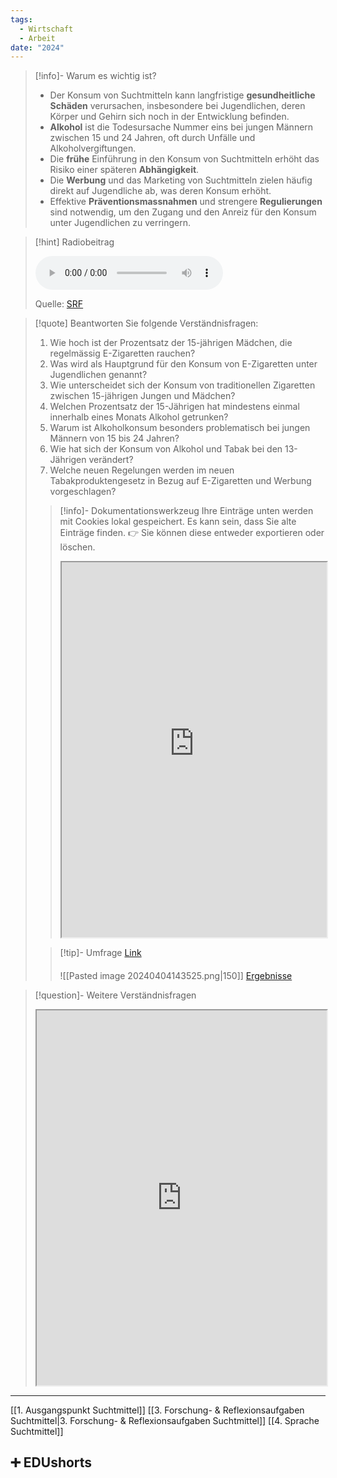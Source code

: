 ```yaml
---
tags:
  - Wirtschaft
  - Arbeit
date: "2024"
---
```

>[!info]- Warum es wichtig ist?
>- Der Konsum von Suchtmitteln kann langfristige **gesundheitliche Schäden** verursachen, insbesondere bei Jugendlichen, deren Körper und Gehirn sich noch in der Entwicklung befinden.
>- **Alkohol** ist die Todesursache Nummer eins bei jungen Männern zwischen 15 und 24 Jahren, oft durch Unfälle und Alkoholvergiftungen.
>- Die **frühe** Einführung in den Konsum von Suchtmitteln erhöht das Risiko einer späteren **Abhängigkeit**.
>- Die **Werbung** und das Marketing von Suchtmitteln zielen häufig direkt auf Jugendliche ab, was deren Konsum erhöht.
>- Effektive **Präventionsmassnahmen** und strengere **Regulierungen** sind notwendig, um den Zugang und den Anreiz für den Konsum unter Jugendlichen zu verringern.

>[!hint] Radiobeitrag
>
><audio controls><source src="https://download-media.srf.ch/world/audio/SRF-4-News/2024/03/playlist-jugendliche.mp3"></audio>
>
>Quelle: [SRF](https://www.srf.ch/audio/srf-4-news/suchtmittel-bei-jugendlichen-weiterhin-beliebt?uuid=e524ed43-5db4-4023-8502-8ca15c884adf)

>[!quote] Beantworten Sie folgende Verständnisfragen:
>1. Wie hoch ist der Prozentsatz der 15-jährigen Mädchen, die regelmässig E-Zigaretten rauchen?
>2. Was wird als Hauptgrund für den Konsum von E-Zigaretten unter Jugendlichen genannt?
>3. Wie unterscheidet sich der Konsum von traditionellen Zigaretten zwischen 15-jährigen Jungen und Mädchen?
>4. Welchen Prozentsatz der 15-Jährigen hat mindestens einmal innerhalb eines Monats Alkohol getrunken?
>5. Warum ist Alkoholkonsum besonders problematisch bei jungen Männern von 15 bis 24 Jahren?
>6. Wie hat sich der Konsum von Alkohol und Tabak bei den 13-Jährigen verändert?
>7. Welche neuen Regelungen werden im neuen Tabakproduktengesetz in Bezug auf E-Zigaretten und Werbung vorgeschlagen?
>
>>[!info]- Dokumentationswerkzeug 
>Ihre Einträge unten werden mit Cookies lokal gespeichert. Es kann sein, dass Sie alte Einträge finden. 
>>👉 Sie können diese entweder exportieren oder löschen.
>><iframe width="100%" height="600" src="https://app.Lumi.education/run/dw_E7K" allowfullscreen allow="geolocation *; autoplay; encrypted-media"></iframe>
>
>
>>[!tip]- Umfrage
>>[Link](https://www.menti.com/aluxad88od3x) 
>>####
>>![[Pasted image 20240404143525.png|150]]
>[Ergebnisse](https://www.mentimeter.com/app/presentation/al3nxdpj5av8ewkpbgk6yq6fua3b9mhd)

>[!question]- Weitere Verständnisfragen
><iframe width="100%" height="600" src="https://app.Lumi.education/run/udHWQT" allowfullscreen allow="geolocation *; autoplay; encrypted-media"></iframe>

---
[[1. Ausgangspunkt Suchtmittel]]
[[3. Forschung- & Reflexionsaufgaben Suchtmittel|3. Forschung- & Reflexionsaufgaben Suchtmittel]]
[[4. Sprache Suchtmittel]]

## ➕ EDUshorts
